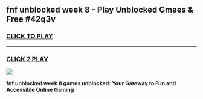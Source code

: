 
## fnf unblocked week 8 - Play Unblocked Gmaes & Free #42q3v
<h3>
<a href="https://news.freeplayer.one?title=fnf_unblocked_week_8&ref=26F">CLICK TO PLAY</a></h3>
<hr>

<h3>
<a href="https://news.freeplayer.one?title=fnf_unblocked_week_8&ref=26F">CLICK 2 PLAY</a>
  
</h3>

<a href="https://news.freeplayer.one?title=fnf_unblocked_week_8&ref=26F/"><img src="https://clearcache.store/games.png"></a>


**fnf unblocked week 8 games unblocked: Your Gateway to Fun and Accessible Online Gaming**
